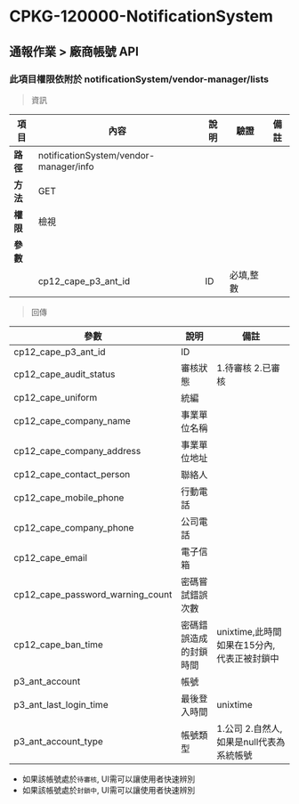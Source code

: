 # CPKG-120000-NotificationSystem

## 通報作業 > 廠商帳號 API

### 此項目權限依附於 notificationSystem/vendor-manager/lists

> 資訊

| 項目                      | 內容                       | 說明                |驗證                      |   備註         |
|---------------------------|----------------------------|----------------------|-----------------|----------------|
| <b>路徑</b>               | notificationSystem/vendor-manager/info    |                        |                |                  |
| <b>方法</b>               | GET                        |                    |                    |                 |
| <b>權限</b>               | 檢視                       |                     |                   |                 |
| <b>參數</b>               |                            |                       |                 |                 |
|                          | cp12_cape_p3_ant_id             | ID            | 必填,整數               |                 |

> 回傳

| 參數                                                                        | 說明                            | 備註                           |
|----------------------------------------------------------------------------|--------------------------------|--------------------------------|
| cp12_cape_p3_ant_id               | ID                            |                                |
| cp12_cape_audit_status               | 審核狀態                            | 1.待審核 2.已審核                               |
| cp12_cape_uniform               | 統編                            |                                |
| cp12_cape_company_name               | 事業單位名稱                            |                                |
| cp12_cape_company_address               | 事業單位地址                            |                                |
| cp12_cape_contact_person               | 聯絡人                            |                                |
| cp12_cape_mobile_phone               | 行動電話                            |                                |
| cp12_cape_company_phone               | 公司電話                            |                                |
| cp12_cape_email               | 電子信箱                            |                                |
| cp12_cape_password_warning_count               | 密碼嘗試錯誤次數               |                                |
| cp12_cape_ban_time               | 密碼錯誤造成的封鎖時間           | unixtime,此時間如果在15分內, 代表正被封鎖中                  |
| p3_ant_account               | 帳號           |                   |
| p3_ant_last_login_time               | 最後登入時間           | unixtime                  |
| p3_ant_account_type               | 帳號類型           | 1.公司 2.自然人, 如果是null代表為系統帳號                  |

- 如果該帳號處於```待審核```, UI需可以讓使用者快速辨別
- 如果該帳號處於```封鎖中```, UI需可以讓使用者快速辨別
